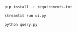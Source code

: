 ```bash
pip install -r requirements.txt
```

```bash
streamlit run ui.py
```

```bash
python query.py
```